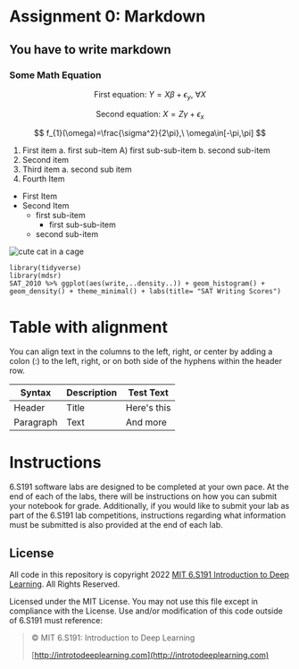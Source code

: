 # **Assignment 0: Markdown**
## **You have to write markdown**
### **Some Math Equation**
$$ \text{First equation: }Y=X\beta+\epsilon_{y},\ \forall X $$

$$ \text{Second equation: }X=Z\gamma+\epsilon_{x} $$

$$ f_{1}(\omega)=\frac{\sigma^2}{2\pi},\ \omega\in[-\pi,\pi] $$
1. First item
    a. first sub-item
        A) first sub-sub-item
    b. second sub-item
2. Second item
3. Third item
    a. second sub item
4. Fourth Item
- First Item
- Second Item
  - first sub-item
    - first sub-sub-item
  - second sub-item

![cute cat in a cage](https://camo.githubusercontent.com/e6947af48fb1f3bb4f8238ee96f307dc6ddc9c9640c373484badd0cd42a3a25d/68747470733a2f2f69636f6e732e69636f6e617263686976652e636f6d2f69636f6e732f69636f6e6b612f6d656f772f3235362f6361742d636167652d69636f6e2e706e67)

```text
library(tidyverse)
library(mdsr)
SAT_2010 %>% ggplot(aes(write,..density..)) + geom_histogram() +
geom_density() + theme_minimal() + labs(title= "SAT Writing Scores")
```

# **Table with alignment**

You can align text in the columns to the left, right, or center by adding a colon (:) to the left, right, or on both side of the hyphens within the header row.

| Syntax    | Description | Test Text   |
|-----------|-------------|-------------|
| Header    | Title       | Here's this |
| Paragraph | Text        | And more    |

# **Instructions**

6.S191 software labs are designed to be completed at your own pace. At the end of each of the labs, there will be instructions on how you can submit your notebook for grade. Additionally, if you would like to submit your lab as part of the 6.S191 lab competitions, instructions regarding what information must be submitted is also provided at the end of each lab.

## **License**

All code in this repository is copyright 2022 [MIT 6.S191 Introduction to Deep Learning](http://introtodeeplearning.com/). All
Rights Reserved.

Licensed under the MIT License. You may not use this file except in compliance with the
License. Use and/or modification of this code outside of 6.S191 must reference:

> © MIT 6.S191: Introduction to Deep Learning
>
> [http://introtodeeplearning.com](http://introtodeeplearning.com)
